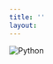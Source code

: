```yaml
---
title: ''
layout: 
---
```



![Python](https://user-images.githubusercontent.com/1871682/97956992-5a0a2100-1ded-11eb-9e37-083a872fb6aa.png)


##
